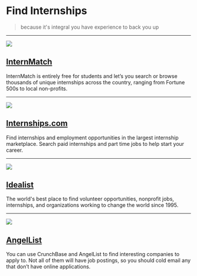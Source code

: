 # Find Internships

> because it's integral you have experience to back you up

---

![](http://0dc8faba94d87baeb937-f8f81c9450e915e9fb5dd6e4eb7e151f.r63.cf1.rackcdn.com/assets/n/struct/header/internmatch_logo.png)

## [InternMatch](https://www.internmatch.com/internships)

InternMatch is entirely free for students and let’s you search or browse thousands of unique internships across the country, ranging from Fortune 500s to local non-profits.

---

![](https://idc-static.s3-us-west-2.amazonaws.com/site/images/internships-chegg-long.png)

## [Internships.com](http://www.internships.com/)

Find internships and employment opportunities in the largest internship marketplace. Search paid internships and part time jobs to help start your career.

---

![](http://projectgroundswell.com/wp-content/uploads/2010/01/Idealist.org-logo.jpg)

## [Idealist](http://www.idealist.org/)

The world's best place to find volunteer opportunities, nonprofit jobs, internships, and organizations working to change the world since 1995.

---

![](http://www.hottopics.ht/assets/angellist-logo.jpg)

## [AngelList](https://angel.co/jobs)

You can use CrunchBase and AngelList to find interesting companies to apply to. Not all of them will have job postings, so you should cold email any that don’t have online applications.
